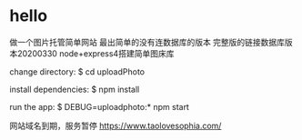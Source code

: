 
# hello
做一个图片托管简单网站
最出简单的没有连数据库的版本
完整版的链接数据库版本20200330
node+express4搭建简单图床库
<!-- 今天在使用express -e . 的命令时，cmd给我报了一段不识别的错误： -->
<!-- bash: express: command not found 
，在网上查了一下，有人指出是express4的版本将命令工具分家了，所以需要我们安装以命令工具：

命令如下：npm install -g express-generator 

之后再次安装：npm install -g express 

好了，没问题了。-->

change directory:
$ cd uploadPhoto

install dependencies:
$ npm install

run the app:
$ DEBUG=uploadphoto:* npm start 

网站域名到期，服务暂停
https://www.taolovesophia.com/

